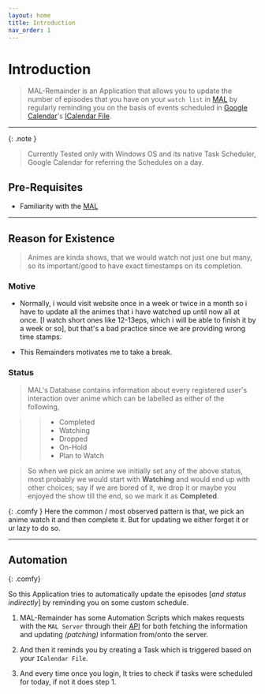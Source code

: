 ```yaml
---
layout: home
title: Introduction
nav_order: 1
---
```


# Introduction

> MAL-Remainder is an Application that allows you to update the number of episodes that you have on your `watch list` in [MAL]("https://myanimelist.net" "MyAnimeList") by regularly reminding you on the basis of events scheduled in [Google Calendar](https://www.google.com/calendar/about/)'s [ICalendar File](https://en.wikipedia.org/wiki/ICalendar ".ics file").

---

{: .note }

> Currently Tested only with Windows OS and its native Task Scheduler, Google Calendar for referring the Schedules on a day.

## Pre-Requisites

-   Familiarity with the [MAL](https://myanimelist.net)

>

---

## Reason for Existence

> Animes are kinda shows, that we would watch not just one but many, so its important/good to have exact timestamps on its completion.

### Motive

-   Normally, i would visit website once in a week or twice in a month so i have to update all the animes that i have watched up until now all at once. [I watch short ones like 12-13eps, which i will be able to finish it by a week or so], but that's a bad practice since we are providing wrong time stamps.

-   This Remainders motivates me to take a break.

### Status

> MAL's Database contains information about every registered user's interaction over anime which can be labelled as either of the following,

> > -   Completed
> > -   Watching
> > -   Dropped
> > -   On-Hold
> > -   Plan to Watch

> So when we pick an anime we initially set any of the above status, most probably we would start with **Watching** and would end up with other choices; say if we are bored of it, we drop it or maybe you enjoyed the show till the end, so we mark it as **Completed**.

{: .comfy }
Here the common / most observed pattern is that, we pick an anime watch it and then complete it. But for updating we either forget it or ur lazy to do so.

---

## Automation

{: .comfy}

So this Application tries to automatically update the episodes [_and status indirectly_] by reminding you on some custom schedule.

1.  MAL-Remainder has some Automation Scripts which makes requests with the `MAL Server` through their [API](https://myanimelist.net/apiconfig/references/api/v2) for both fetching the information and updating _(patching)_ information from/onto the server.

2.  And then it reminds you by creating a Task which is triggered based on your `ICalendar File`.

3.  And every time once you login, It tries to check if tasks were scheduled for today, if not it does step 1.
